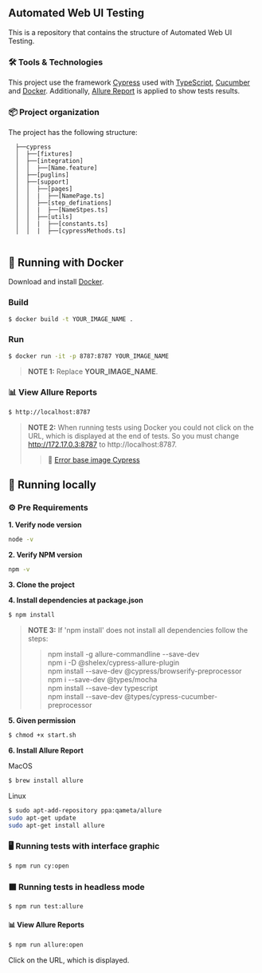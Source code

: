 ## Automated Web UI Testing

This is a repository that contains the structure of Automated Web UI Testing.

### 🛠️ Tools & Technologies

This project use the framework [Cypress](https://www.cypress.io/) used with [TypeScript](https://www.typescriptlang.org/), [Cucumber](https://cucumber.io/) and [Docker](https://github.com/cypress-io/cypress-docker-images/blob/master/included/8.3.0/Dockerfile).
Additionally, [Allure Report](https://docs.qameta.io/allure/) is applied to show tests results. 

### 📦 Project organization

The project has the following structure:

  ```
    ├──cypress
    │  ├──[fixtures]
    │  ├──[integration]
    │  │  ├──[Name.feature]
    │  ├──[puglins]
    │  ├──[support]
    │  │  ├──[pages]
    │  │  |  ├──[NamePage.ts]
    │  │  ├──[step_definations]
    │  │  |  ├──[NameStpes.ts]
    │  │  ├──[utils]
    │  │  |  ├──[constants.ts]
    │  │  |  ├──[cypressMethods.ts]
    
  ```

## 🚀 Running with Docker
Download and install [Docker](https://www.docker.com/products/docker-desktop).

### Build

```sh
$ docker build -t YOUR_IMAGE_NAME .
```

### Run
```sh
$ docker run -it -p 8787:8787 YOUR_IMAGE_NAME
```
> **NOTE 1:** Replace **YOUR_IMAGE_NAME**.

### 📊 View Allure Reports
```sh
$ http://localhost:8787
```
> **NOTE 2:** When running tests using Docker you could not click on the URL, which is displayed at the end of tests. So you must change http://172.17.0.3:8787 to http://localhost:8787.<br/>
> > 🐛 [Error base image Cypress](https://github.com/cypress-io/cypress/issues/4351#issuecomment-559489091) 

## 📍 Running locally

### ⚙️ Pre Requirements

**1. Verify node version**
```sh
node -v
```

**2. Verify NPM version**
```sh
npm -v
```

**3. Clone the project**

**4. Install dependencies at package.json**
 ```sh
 $ npm install
```
> **NOTE 3:** If 'npm install' does not install all dependencies follow the steps:<br/>
> >npm install -g allure-commandline --save-dev<br/>
> >npm i -D @shelex/cypress-allure-plugin<br/>
> >npm install --save-dev @cypress/browserify-preprocessor<br/>
> >npm i --save-dev @types/mocha<br/>
> >npm install --save-dev typescript<br/>
> >npm install --save-dev @types/cypress-cucumber-preprocessor<br/> 

**5. Given permission**
```sh
$ chmod +x start.sh
```
**6. Install Allure Report**

MacOS
```sh
$ brew install allure
```
Linux
```sh
$ sudo apt-add-repository ppa:qameta/allure
sudo apt-get update 
sudo apt-get install allure
```
### 🖥️ Running tests with interface graphic
```sh
$ npm run cy:open
```
### ⬛ Running tests in headless mode
```sh
$ npm run test:allure
```
#### 📊 View Allure Reports
```sh
$ npm run allure:open
```
Click on the URL, which is displayed.
